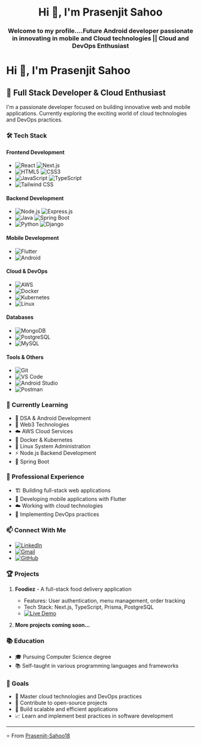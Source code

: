 <h1 align="center">Hi 👋, I'm Prasenjit Sahoo</h1>
<h3 align="center">Welcome to my profile....Future Android developer passionate in innovating in mobile and Cloud technologies || Cloud and DevOps Enthusiast</h3>



# Hi 👋, I'm Prasenjit Sahoo

## 🚀 Full Stack Developer & Cloud Enthusiast

I'm a passionate developer focused on building innovative web and mobile applications. Currently exploring the exciting world of cloud technologies and DevOps practices.

### 🛠️ Tech Stack

#### Frontend Development
- ![React](https://img.shields.io/badge/React-20232A?style=for-the-badge&logo=react&logoColor=61DAFB) ![Next.js](https://img.shields.io/badge/Next.js-000000?style=for-the-badge&logo=next.js&logoColor=white)
- ![HTML5](https://img.shields.io/badge/HTML5-E34F26?style=for-the-badge&logo=html5&logoColor=white) ![CSS3](https://img.shields.io/badge/CSS3-1572B6?style=for-the-badge&logo=css3&logoColor=white)
- ![JavaScript](https://img.shields.io/badge/JavaScript-F7DF1E?style=for-the-badge&logo=javascript&logoColor=black) ![TypeScript](https://img.shields.io/badge/TypeScript-007ACC?style=for-the-badge&logo=typescript&logoColor=white)
- ![Tailwind CSS](https://img.shields.io/badge/Tailwind_CSS-38B2AC?style=for-the-badge&logo=tailwind-css&logoColor=white)

#### Backend Development
- ![Node.js](https://img.shields.io/badge/Node.js-339933?style=for-the-badge&logo=nodedotjs&logoColor=white) ![Express.js](https://img.shields.io/badge/Express.js-000000?style=for-the-badge&logo=express&logoColor=white)
- ![Java](https://img.shields.io/badge/Java-ED8B00?style=for-the-badge&logo=java&logoColor=white) ![Spring Boot](https://img.shields.io/badge/Spring_Boot-6DB33F?style=for-the-badge&logo=spring-boot&logoColor=white)
- ![Python](https://img.shields.io/badge/Python-3776AB?style=for-the-badge&logo=python&logoColor=white) ![Django](https://img.shields.io/badge/Django-092E20?style=for-the-badge&logo=django&logoColor=white)

#### Mobile Development
- ![Flutter](https://img.shields.io/badge/Flutter-02569B?style=for-the-badge&logo=flutter&logoColor=white)
- ![Android](https://img.shields.io/badge/Android-3DDC84?style=for-the-badge&logo=android&logoColor=white)

#### Cloud & DevOps
- ![AWS](https://img.shields.io/badge/AWS-232F3E?style=for-the-badge&logo=amazon-aws&logoColor=white)
- ![Docker](https://img.shields.io/badge/Docker-2496ED?style=for-the-badge&logo=docker&logoColor=white)
- ![Kubernetes](https://img.shields.io/badge/Kubernetes-326CE5?style=for-the-badge&logo=kubernetes&logoColor=white)
- ![Linux](https://img.shields.io/badge/Linux-FCC624?style=for-the-badge&logo=linux&logoColor=black)

#### Databases
- ![MongoDB](https://img.shields.io/badge/MongoDB-4EA94B?style=for-the-badge&logo=mongodb&logoColor=white)
- ![PostgreSQL](https://img.shields.io/badge/PostgreSQL-316192?style=for-the-badge&logo=postgresql&logoColor=white)
- ![MySQL](https://img.shields.io/badge/MySQL-00000F?style=for-the-badge&logo=mysql&logoColor=white)

#### Tools & Others
- ![Git](https://img.shields.io/badge/Git-F05032?style=for-the-badge&logo=git&logoColor=white)
- ![VS Code](https://img.shields.io/badge/VS_Code-007ACC?style=for-the-badge&logo=visual-studio-code&logoColor=white)
- ![Android Studio](https://img.shields.io/badge/Android_Studio-3DDC84?style=for-the-badge&logo=android-studio&logoColor=white)
- ![Postman](https://img.shields.io/badge/Postman-FF6C37?style=for-the-badge&logo=postman&logoColor=white)

### 🌱 Currently Learning
- 📱 DSA & Android Development
- 🔗 Web3 Technologies
- ☁️ AWS Cloud Services
- 🐳 Docker & Kubernetes
- 🐧 Linux System Administration
- ⚡ Node.js Backend Development
- 🌿 Spring Boot

### 💼 Professional Experience
- 🏗️ Building full-stack web applications
- 📱 Developing mobile applications with Flutter
- ☁️ Working with cloud technologies
- 🔄 Implementing DevOps practices

### 📫 Connect With Me
- [![LinkedIn](https://img.shields.io/badge/LinkedIn-0077B5?style=for-the-badge&logo=linkedin&logoColor=white)](https://www.linkedin.com/in/prasenjit-sahoo18/)
- [![Gmail](https://img.shields.io/badge/Gmail-D14836?style=for-the-badge&logo=gmail&logoColor=white)](mailto:mukeshsahoo902@gmail.com)
- [![GitHub](https://img.shields.io/badge/GitHub-100000?style=for-the-badge&logo=github&logoColor=white)](https://github.com/Prasenjit-Sahoo18)

### 🏆 Projects
1. **Foodiez** - A full-stack food delivery application
   - Features: User authentication, menu management, order tracking
   - Tech Stack: Next.js, TypeScript, Prisma, PostgreSQL
   - [![Live Demo](https://img.shields.io/badge/Live_Demo-00FF00?style=for-the-badge&logo=vercel&logoColor=white)](https://foodiez-project-master.vercel.app)

2. **More projects coming soon...**

### 📚 Education
- 🎓 Pursuing Computer Science degree
- 📚 Self-taught in various programming languages and frameworks

### 🌟 Goals
- 🎯 Master cloud technologies and DevOps practices
- 🤝 Contribute to open-source projects
- 🚀 Build scalable and efficient applications
- 📈 Learn and implement best practices in software development

---
⭐️ From [Prasenjit-Sahoo18](https://github.com/Prasenjit-Sahoo18)
